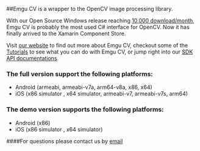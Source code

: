 ##Emgu CV is a wrapper to the OpenCV image processing library. 

With our Open Source Windows release reaching [10,000 download/month](https://sourceforge.net/projects/emgucv/files/emgucv/stats/timeline), Emgu CV is probably the most used C# interface for OpenCV. Now it has finally arrived to the Xamarin Component Store. 

Visit [our website](http://www.emgu.com/) to find out more about Emgu CV, checkout some of the [Tutorials](http://www.emgu.com/wiki/index.php/Tutorial) to see what you can do with Emgu CV, or jump right into our [SDK API documentations](http://www.emgu.com/wiki/index.php/Documentation). 

### The full version support the following platforms:
* Android (armeabi, armeabi-v7a, arm64-v8a, x86, x64)
* iOS (x86 simulator , x64 simulator, armeabi-v7, armeabi-v7s, arm64)

### The demo version supports the following platforms: 
* Android (x86)
* iOS (x86 simulator , x64 simulator)

####For questions please contact us by [email](mailto:support@emgu.com)
